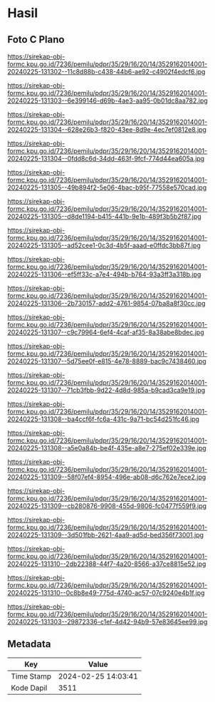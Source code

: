 # Hasil

## Foto C Plano

https://sirekap-obj-formc.kpu.go.id/7236/pemilu/pdpr/35/29/16/20/14/3529162014001-20240225-131302--11c8d88b-c438-44b6-ae92-c4902f4edcf6.jpg

https://sirekap-obj-formc.kpu.go.id/7236/pemilu/pdpr/35/29/16/20/14/3529162014001-20240225-131303--6e399146-d69b-4ae3-aa95-0b01dc8aa782.jpg

https://sirekap-obj-formc.kpu.go.id/7236/pemilu/pdpr/35/29/16/20/14/3529162014001-20240225-131304--628e26b3-f820-43ee-8d9e-4ec7ef0812e8.jpg

https://sirekap-obj-formc.kpu.go.id/7236/pemilu/pdpr/35/29/16/20/14/3529162014001-20240225-131304--0fdd8c6d-34dd-463f-9fcf-774d44ea605a.jpg

https://sirekap-obj-formc.kpu.go.id/7236/pemilu/pdpr/35/29/16/20/14/3529162014001-20240225-131305--49b894f2-5e06-4bac-b95f-77558e570cad.jpg

https://sirekap-obj-formc.kpu.go.id/7236/pemilu/pdpr/35/29/16/20/14/3529162014001-20240225-131305--d8de1194-b415-441b-9e1b-489f3b5b2f87.jpg

https://sirekap-obj-formc.kpu.go.id/7236/pemilu/pdpr/35/29/16/20/14/3529162014001-20240225-131305--ad52cee1-0c3d-4b5f-aaad-e0ffdc3bb87f.jpg

https://sirekap-obj-formc.kpu.go.id/7236/pemilu/pdpr/35/29/16/20/14/3529162014001-20240225-131306--ef5ff33c-a7e4-494b-b764-93a3ff3a318b.jpg

https://sirekap-obj-formc.kpu.go.id/7236/pemilu/pdpr/35/29/16/20/14/3529162014001-20240225-131306--2b730157-add2-4761-9854-07ba8a8f30cc.jpg

https://sirekap-obj-formc.kpu.go.id/7236/pemilu/pdpr/35/29/16/20/14/3529162014001-20240225-131307--c9c79964-6ef4-4caf-af35-8a38abe8bdec.jpg

https://sirekap-obj-formc.kpu.go.id/7236/pemilu/pdpr/35/29/16/20/14/3529162014001-20240225-131307--5d75ee0f-e815-4e78-8889-bac9c7438460.jpg

https://sirekap-obj-formc.kpu.go.id/7236/pemilu/pdpr/35/29/16/20/14/3529162014001-20240225-131307--71cb3fbb-9d22-4d8d-985a-b9cad3ca9e19.jpg

https://sirekap-obj-formc.kpu.go.id/7236/pemilu/pdpr/35/29/16/20/14/3529162014001-20240225-131308--ba4ccf6f-fc6a-431c-9a71-bc54d251fc46.jpg

https://sirekap-obj-formc.kpu.go.id/7236/pemilu/pdpr/35/29/16/20/14/3529162014001-20240225-131308--a5e0a84b-be4f-435e-a8e7-275ef02e339e.jpg

https://sirekap-obj-formc.kpu.go.id/7236/pemilu/pdpr/35/29/16/20/14/3529162014001-20240225-131309--58f07ef4-8954-496e-ab08-d6c762e7ece2.jpg

https://sirekap-obj-formc.kpu.go.id/7236/pemilu/pdpr/35/29/16/20/14/3529162014001-20240225-131309--cb280876-9908-455d-9806-fc0477f559f9.jpg

https://sirekap-obj-formc.kpu.go.id/7236/pemilu/pdpr/35/29/16/20/14/3529162014001-20240225-131309--3d501fbb-2621-4aa9-ad5d-bed356f73001.jpg

https://sirekap-obj-formc.kpu.go.id/7236/pemilu/pdpr/35/29/16/20/14/3529162014001-20240225-131310--2db22388-44f7-4a20-8566-a37ce8815e52.jpg

https://sirekap-obj-formc.kpu.go.id/7236/pemilu/pdpr/35/29/16/20/14/3529162014001-20240225-131310--0c8b8e49-775d-4740-ac57-07c9240e4b1f.jpg

https://sirekap-obj-formc.kpu.go.id/7236/pemilu/pdpr/35/29/16/20/14/3529162014001-20240225-131303--29872336-c1ef-4d42-94b9-57e83645ee99.jpg


## Metadata

| Key        | Value               |
| ---------- | ------------------- |
| Time Stamp | 2024-02-25 14:03:41 |
| Kode Dapil | 3511                |




